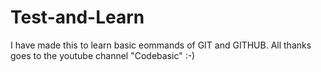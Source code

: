 # Test-and-Learn
I have made this to learn basic eommands of GIT and GITHUB.
All thanks goes to the youtube channel "Codebasic" :-)
